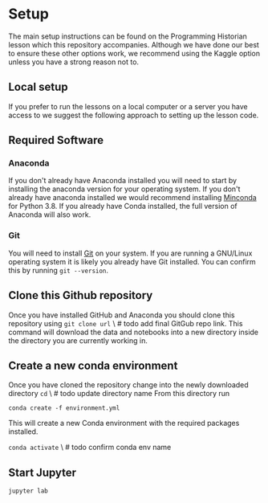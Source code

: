 # Setup 

The main setup instructions can be found on the Programming Historian lesson which this repository accompanies. Although we have done our best to ensure these other options work, we recommend using the Kaggle option unless you have a strong reason not to. 


## Local setup 

If you prefer to run the lessons on a local computer or a server you have access to we suggest the following approach to setting up the lesson code.

## Required Software 

### Anaconda 

If you don't already have Anaconda installed you will need to start by installing the anaconda version for your operating system. If you don't already have anaconda installed we would recommend installing [Minconda](https://docs.conda.io/en/latest/miniconda.html) for Python 3.8. If you already have Conda installed, the full version of Anaconda will also work. 

### Git
You will need to install [Git](https://git-scm.com/downloads) on your system. If you are running a GNU/Linux operating system it is likely you already have Git installed. You can confirm this by running `git --version`. 


## Clone this Github repository

Once you have installed GitHub and Anaconda you should clone this repository using `git clone url` \ # todo add final GitGub repo link. 
This command will download the data and notebooks into a new directory inside the directory you are currently working in. 

## Create a new conda environment 

Once you have cloned the repository change into the newly downloaded directory `cd` \ # todo update directory name 
From this directory run 

`conda create -f environment.yml`

This will create a new Conda environment with the required packages installed. 

`conda activate` \ # todo confirm conda env name

## Start Jupyter 

`jupyter lab` 


